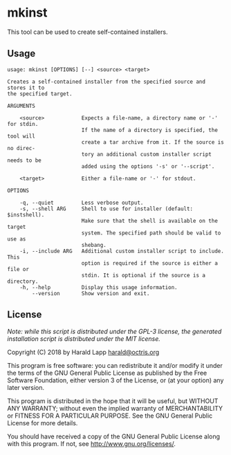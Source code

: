 # mkinst

This tool can be used to create self-contained installers.

## Usage

    usage: mkinst [OPTIONS] [--] <source> <target>

    Creates a self-contained installer from the specified source and stores it to
    the specified target.

    ARGUMENTS

        <source>            Expects a file-name, a directory name or '-' for stdin.
                            If the name of a directory is specified, the tool will
                            create a tar archive from it. If the source is no direc-
                            tory an additional custom installer script needs to be
                            added using the options '-s' or '--script'.

        <target>            Either a file-name or '-' for stdout.

    OPTIONS

        -q, --quiet         Less verbose output.
        -s, --shell ARG     Shell to use for installer (default: $instshell).
                            Make sure that the shell is available on the target
                            system. The specified path should be valid to use as
                            shebang.
        -i, --include ARG   Additional custom installer script to include. This
                            option is required if the source is either a file or
                            stdin. It is optional if the source is a directory.
        -h, --help          Display this usage information.
            --version       Show version and exit.

## License

*Note: while this script is distributed under the GPL-3 license, the generated
installation script is distributed under the MIT license.*

Copyright (C) 2018 by Harald Lapp <harald@octris.org>

This program is free software: you can redistribute it and/or modify it under the terms of the GNU General Public License as published by the Free Software Foundation, either version 3 of the License, or (at your option) any later version.

This program is distributed in the hope that it will be useful, but WITHOUT ANY WARRANTY; without even the implied warranty of MERCHANTABILITY or FITNESS FOR A PARTICULAR PURPOSE. See the GNU General Public License for more details.

You should have received a copy of the GNU General Public License along with this program. If not, see <http://www.gnu.org/licenses/>.
